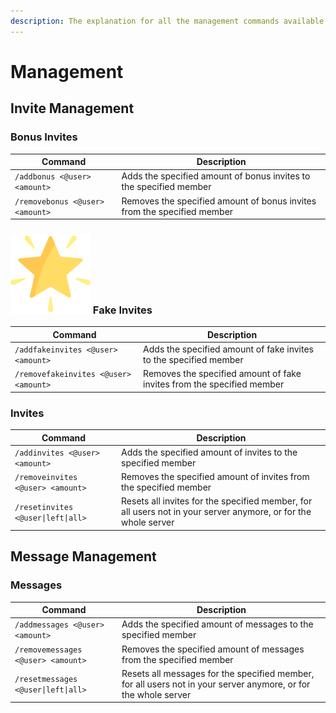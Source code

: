 ```yaml
---
description: The explanation for all the management commands available for Invite Tracker.
---
```


# Management

## Invite Management

### Bonus Invites

| Command                         | Description                                                             |
| ------------------------------- | ----------------------------------------------------------------------- |
| `/addbonus <@user> <amount>`    | Adds the specified amount of bonus invites to the specified member      |
| `/removebonus <@user> <amount>` | Removes the specified amount of bonus invites from the specified member |

### <img src="../.gitbook/assets/premium.png" alt="" data-size="line"> Fake Invites

| Command                               | Description                                                            |
| ------------------------------------- | ---------------------------------------------------------------------- |
| `/addfakeinvites <@user> <amount>`    | Adds the specified amount of fake invites to the specified member      |
| `/removefakeinvites <@user> <amount>` | Removes the specified amount of fake invites from the specified member |

### Invites

| Command                            | Description                                                                                                    |
| ---------------------------------- | -------------------------------------------------------------------------------------------------------------- |
| `/addinvites <@user> <amount>`     | Adds the specified amount of invites to the specified member                                                   |
| `/removeinvites <@user> <amount>`  | Removes the specified amount of invites from the specified member                                              |
| `/resetinvites <@user\|left\|all>` | Resets all invites for the specified member, for all users not in your server anymore, or for the whole server |

## Message Management

### Messages

| Command                             | Description                                                                                                     |
| ----------------------------------- | --------------------------------------------------------------------------------------------------------------- |
| `/addmessages <@user> <amount>`     | Adds the specified amount of messages to the specified member                                                   |
| `/removemessages <@user> <amount>`  | Removes the specified amount of messages from the specified member                                              |
| `/resetmessages <@user\|left\|all>` | Resets all messages for the specified member, for all users not in your server anymore, or for the whole server |
